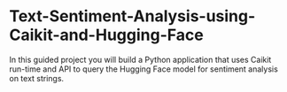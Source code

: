 # Text-Sentiment-Analysis-using-Caikit-and-Hugging-Face
In this guided project you will build a Python application that uses Caikit run-time and API to query the Hugging Face model for sentiment analysis on text strings.
